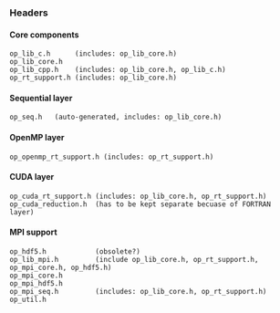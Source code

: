 ### Headers

#### Core components
```
op_lib_c.h      (includes: op_lib_core.h)
op_lib_core.h
op_lib_cpp.h    (includes: op_lib_core.h, op_lib_c.h)
op_rt_support.h (includes: op_lib_core.h)
```


#### Sequential layer
```
op_seq.h   (auto-generated, includes: op_lib_core.h)
```

#### OpenMP layer
```
op_openmp_rt_support.h (includes: op_rt_support.h)
```


#### CUDA layer
```
op_cuda_rt_support.h (includes: op_lib_core.h, op_rt_support.h)
op_cuda_reduction.h  (has to be kept separate becuase of FORTRAN layer)
```


#### MPI support
```
op_hdf5.h            (obsolete?)
op_lib_mpi.h         (include op_lib_core.h, op_rt_support.h, op_mpi_core.h, op_hdf5.h)
op_mpi_core.h
op_mpi_hdf5.h
op_mpi_seq.h         (includes: op_lib_core.h, op_rt_support.h)
op_util.h
```
